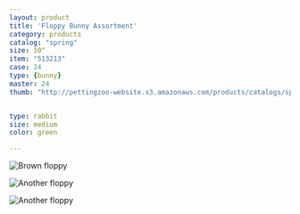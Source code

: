 ```yaml
---
layout: product
title: 'Floppy Bunny Assortment'
category: products
catalog: "spring"
size: 10"
item: "513213"
case: 24
type: {bunny}
master: 24
thumb: "http://pettingzoo-website.s3.amazonaws.com/products/catalogs/spring/brown_bunny_cxa12-063-25E.png"


type: rabbit
size: medium
color: green

---
```


![Brown floppy](http://pettingzoo-website.s3.amazonaws.com/products/catalogs/spring/brown_bunny_cxa12-063-25E.png)

![Another floppy](http://pettingzoo-website.s3.amazonaws.com/products/catalogs/spring/Brown_white_bunny_cxa12-063-25F.jpg)

![Another floppy](http://pettingzoo-website.s3.amazonaws.com/products/catalogs/spring/cxa12-063-25A.png)